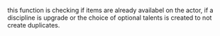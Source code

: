this function is checking if items are already availabel on the actor, if a discipline is upgrade or the choice of optional talents is created to not create duplicates.
